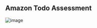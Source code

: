 ## Amazon Todo Assessment

![image](https://github.com/user-attachments/assets/809c4b1a-46ad-45ad-b6b6-0a106dc64a04)
